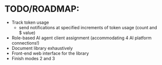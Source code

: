# TODO/ROADMAP:
- Track token usage
  - send notifications at specified increments of token usage (count and $ value)
- Role-based AI agent client assignment (accommodating 4 AI platform connections!)
- Document library exhaustively
- Front-end web interface for the library
- Finish modes 2 and 3